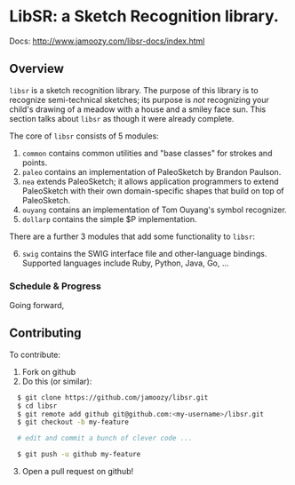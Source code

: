 # LibSR: a Sketch Recognition library.

Docs: http://www.jamoozy.com/libsr-docs/index.html

## Overview ####

`libsr` is a sketch recognition library.  The purpose of this library is to
recognize semi-technical sketches; its purpose is *not* recognizing your child's
drawing of a meadow with a house and a smiley face sun.  This section talks
about `libsr` as though it were already complete.

The core of `libsr` consists of 5 modules:

1. `common` contains common utilities and "base classes" for strokes and points.
2. `paleo` contains an implementation of PaleoSketch by Brandon Paulson.
3. `nea` extends PaleoSketch; it allows application programmers to extend
   PaleoSketch with their own domain-specific shapes that build on top of
   PaleoSketch.
4. `ouyang` contains an implementation of Tom Ouyang's symbol recognizer.
5. `dollarp` contains the simple $P implementation.

There are a further 3 modules that add some functionality to `libsr`:

6. `swig` contains the SWIG interface file and other-language bindings.
   Supported languages include Ruby, Python, Java, Go, ...

### Schedule & Progress ######

Going forward, 

## Contributing ####

To contribute:

1. Fork on github
2. Do this (or similar):
```sh
  $ git clone https://github.com/jamoozy/libsr.git
  $ cd libsr
  $ git remote add github git@github.com:<my-username>/libsr.git
  $ git checkout -b my-feature

  # edit and commit a bunch of clever code ...

  $ git push -u github my-feature
```
3. Open a pull request on github!

